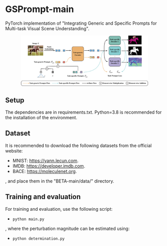 # GSPrompt-main

PyTorch implementation of "Integrating Generic and Specific Prompts for Multi-task Visual Scene Understanding".

<div align="center">
  <img width="80%" alt="" src="GSPrompt.png">
</div>

## Setup
The dependencies are in requirements.txt. Python=3.8 is recommended for the installation of the environment.

## Dataset
It is recommended to download the following datasets from the official website:

- MNIST: https://yann.lecun.com.
- IMDB: https://developer.imdb.com.
- BACE: https://moleculenet.org.

, and place them in the "BETA-main/data/" directory.

## Training and evaluation
For training and evaluation, use the following script:

- `python main.py`

, where the perturbation magnitude can be estimated using:

- `python determination.py`
